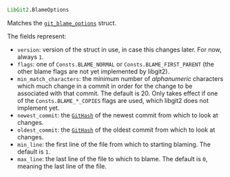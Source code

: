 ```julia
LibGit2.BlameOptions
```

Matches the [`git_blame_options`](https://libgit2.org/libgit2/#HEAD/type/git_blame_options) struct.

The fields represent:

  * `version`: version of the struct in use, in case this changes later. For now, always `1`.
  * `flags`: one of `Consts.BLAME_NORMAL` or `Consts.BLAME_FIRST_PARENT` (the other blame flags  are not yet implemented by libgit2).
  * `min_match_characters`: the minimum number of *alphanumeric* characters which much change in a commit in order for the change to be associated with that commit. The default is 20. Only takes effect if one of the `Consts.BLAME_*_COPIES` flags are used, which libgit2 does not implement yet.
  * `newest_commit`: the [`GitHash`](@ref) of the newest commit from which to look at changes.
  * `oldest_commit`: the [`GitHash`](@ref) of the oldest commit from which to look at changes.
  * `min_line`: the first line of the file from which to starting blaming. The default is `1`.
  * `max_line`: the last line of the file to which to blame. The default is `0`, meaning the last line of the file.
